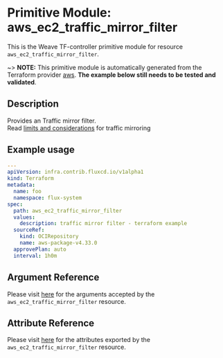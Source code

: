 
# Primitive Module: aws_ec2_traffic_mirror_filter

This is the Weave TF-controller primitive module for resource `aws_ec2_traffic_mirror_filter`.

~> **NOTE:** This primitive module is automatically generated from the Terraform provider [aws](https://registry.terraform.io/providers/hashicorp/aws/latest/docs/resources/ec2_traffic_mirror_filter). **The example below still needs to be tested and validated**.

## Description

Provides an Traffic mirror filter.  
Read [limits and considerations](https://docs.aws.amazon.com/vpc/latest/mirroring/traffic-mirroring-considerations.html) for traffic mirroring

## Example usage

```yaml
---
apiVersion: infra.contrib.fluxcd.io/v1alpha1
kind: Terraform
metadata:
  name: foo
  namespace: flux-system
spec:
  path: aws_ec2_traffic_mirror_filter
  values:
    description: traffic mirror filter - terraform example
  sourceRef:
    kind: OCIRepository
    name: aws-package-v4.33.0
  approvePlan: auto
  interval: 1h0m
```

## Argument Reference

Please visit [here](https://registry.terraform.io/providers/hashicorp/aws/latest/docs/resources/ec2_traffic_mirror_filter#argument-reference) for the arguments accepted by the `aws_ec2_traffic_mirror_filter` resource.

## Attribute Reference

Please visit [here](https://registry.terraform.io/providers/hashicorp/aws/latest/docs/resources/ec2_traffic_mirror_filter#attributes-reference) for the attributes exported by the `aws_ec2_traffic_mirror_filter` resource.
